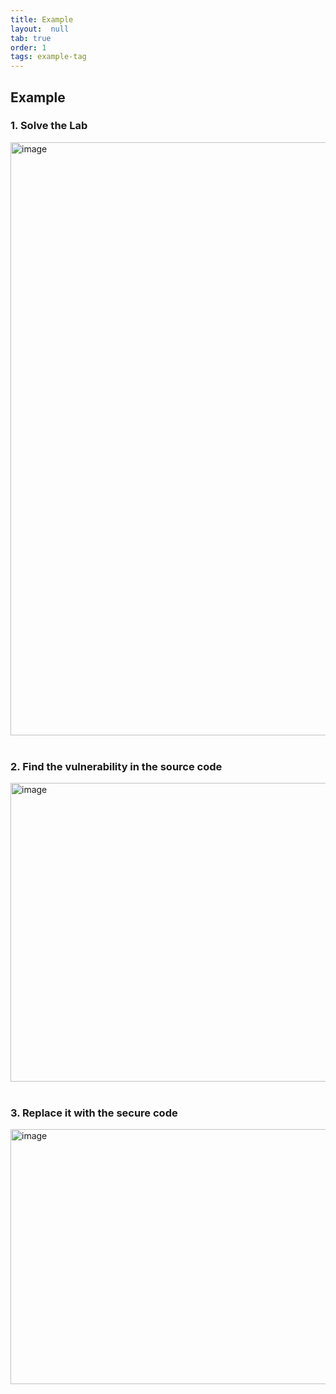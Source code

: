 ```yaml
---
title: Example
layout:  null
tab: true
order: 1
tags: example-tag
---
```


## Example

### 1. Solve the Lab
<img width="1911" height="949" alt="image" src="https://github.com/user-attachments/assets/4a526c96-e1d9-4a18-9d9b-d7dfbce4882a" />
<br></br>

### 2. Find the vulnerability in the source code
<img width="1339" height="478" alt="image" src="https://github.com/user-attachments/assets/40d477c2-2e8b-4333-bc2b-30eb719bf304" />
<br></br>

### 3. Replace it with the secure code
<img width="1339" height="408" alt="image" src="https://github.com/user-attachments/assets/97318821-a41e-4e88-b137-790bd4847d87" />

